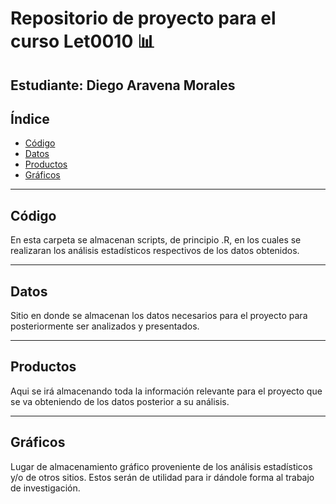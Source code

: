 # Repositorio de proyecto para el curso Let0010 :bar_chart:

## Estudiante: Diego Aravena Morales

## Índice

- [Código](#código)
- [Datos](#datos)
- [Productos](#productos)
- [Gráficos](#gráficos)


---

## Código

En esta carpeta se almacenan scripts, de principio .R, en los cuales se realizaran los análisis estadísticos respectivos de los datos obtenidos.

---

## Datos

Sitio en donde se almacenan los datos necesarios para el proyecto para posteriormente ser analizados y presentados.

---

## Productos

Aqui se irá almacenando toda la información relevante para el proyecto que se va obteniendo de los datos posterior a su análisis. 

---

## Gráficos

Lugar de almacenamiento gráfico proveniente de los análisis estadísticos y/o de otros sitios. Estos serán de utilidad para ir dándole forma al trabajo de investigación.




